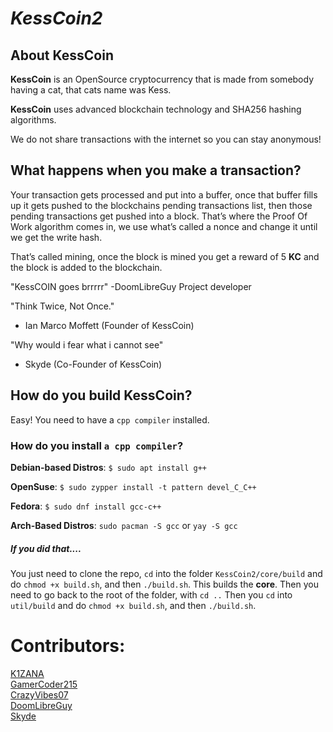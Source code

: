# _KessCoin2_


## About KessCoin
**KessCoin** is an OpenSource cryptocurrency that is made from somebody having a cat, that cats name was Kess.

**KessCoin** uses advanced blockchain technology and SHA256 hashing algorithms.

We do not share transactions with the internet so you can stay anonymous!

## What happens when you make a transaction?

Your transaction gets processed and put into a buffer, once that buffer fills up it gets pushed
to the blockchains pending transactions list, then those pending transactions get pushed into a block.
That’s where the Proof Of Work algorithm comes in, we use what’s called a nonce and change it until we get the write hash.

That’s called mining, once the block is mined you get a reward of 5 **KC** and the block is added to the blockchain.

"KessCOIN goes brrrrr"
-DoomLibreGuy Project developer

"Think Twice, Not Once."
- Ian Marco Moffett (Founder of KessCoin)

"Why would i fear what i cannot see"
- Skyde (Co-Founder of KessCoin)

## How do you build KessCoin?
Easy! You need to have a `cpp compiler` installed.

### How do you install `a cpp compiler`?

**Debian-based Distros**:
`$ sudo apt install g++`

**OpenSuse**:
`$ sudo zypper install -t pattern devel_C_C++`

**Fedora**:
`$ sudo dnf install gcc-c++`

**Arch-Based Distros**:
`sudo pacman -S gcc`
or
`yay -S gcc`

##### If you did that....
You just need to clone the repo, `cd` into the folder `KessCoin2/core/build` and do `chmod +x build.sh`, and then `./build.sh`.
This builds the **core**.
Then you need to go back to the root of the folder, with `cd ..`
Then you `cd` into `util/build` and do `chmod +x build.sh`, and then `./build.sh`.


# Contributors:

[K1ZANA](https://github.com/K1ZANA)<br />
[GamerCoder215](https://github.com/GamerCoder215)<br />
[CrazyVibes07](https://github.com/CrazyVibes07)<br />
[DoomLibreGuy](https://github.com/DoomLibreGuy)<br />
[Skyde](https://github.com/Skyd1)
